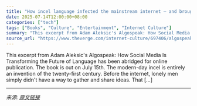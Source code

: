```yaml
---
title: "How incel language infected the mainstream internet — and brought its toxicity with it"
date: 2025-07-14T12:00:00+08:00
categories: ["tech"]
tags: ["Books", "Culture", "Entertainment", "Internet Culture"]
summary: "This excerpt from Adam Aleksic's Algospeak: How Social Media Is Transforming the Future of Language has been abridged for online publication. The book is out on July 15th. The modern-&#173;day incel i"
source_url: "https://www.theverge.com/internet-culture/697406/algospeak-adam-aleksic-excerpt"
---
```


This excerpt from Adam Aleksic's Algospeak: How Social Media Is Transforming the Future of Language has been abridged for online publication. The book is out on July 15th. The modern-&#173;day incel is entirely an invention of the twenty-&#173;first century. Before the internet, lonely men simply didn't have a way to gather and share ideas. That [&#8230;]

---

*来源: [原文链接](https://www.theverge.com/internet-culture/697406/algospeak-adam-aleksic-excerpt)*
